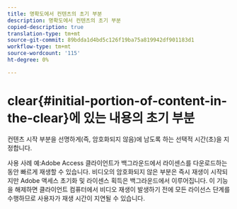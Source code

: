 ```yaml
---
title: 명확도에서 컨텐츠의 초기 부분
description: 명확도에서 컨텐츠의 초기 부분
copied-description: true
translation-type: tm+mt
source-git-commit: 89bdda1d4bd5c126f19ba75a819942df901183d1
workflow-type: tm+mt
source-wordcount: '115'
ht-degree: 0%

---
```



# clear{#initial-portion-of-content-in-the-clear}에 있는 내용의 초기 부분

컨텐츠 시작 부분을 선명하게(즉, 암호화되지 않음)에 남도록 하는 선택적 시간(초)을 지정합니다.

사용 사례 예:Adobe Access 클라이언트가 백그라운드에서 라이센스를 다운로드하는 동안 빠르게 재생할 수 있습니다. 비디오의 암호화되지 않은 부분은 즉시 재생이 시작되지만 Adobe 액세스 초기화 및 라이센스 획득은 백그라운드에서 이루어집니다. 이 기능을 해제하면 클라이언트 컴퓨터에서 비디오 재생이 발생하기 전에 모든 라이선스 단계를 수행하므로 사용자가 재생 시간이 지연될 수 있습니다.
